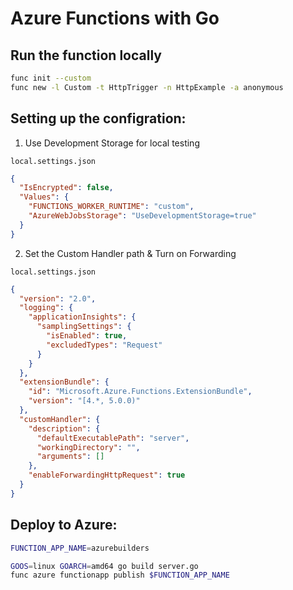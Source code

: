 # Azure Functions with Go

## Run the function locally

```bash
func init --custom
func new -l Custom -t HttpTrigger -n HttpExample -a anonymous
```

## Setting up the configration: 

1) Use Development Storage for local testing


`local.settings.json`
```json
{
  "IsEncrypted": false,
  "Values": {
    "FUNCTIONS_WORKER_RUNTIME": "custom",
    "AzureWebJobsStorage": "UseDevelopmentStorage=true"
  }
}
```

2) Set the Custom Handler path & Turn on Forwarding

`local.settings.json`
```json
{
  "version": "2.0",
  "logging": {
    "applicationInsights": {
      "samplingSettings": {
        "isEnabled": true,
        "excludedTypes": "Request"
      }
    }
  },
  "extensionBundle": {
    "id": "Microsoft.Azure.Functions.ExtensionBundle",
    "version": "[4.*, 5.0.0)"
  },
  "customHandler": {
    "description": {
      "defaultExecutablePath": "server",
      "workingDirectory": "",
      "arguments": []
    },
    "enableForwardingHttpRequest": true
  }
}
```

## Deploy to Azure: 

```bash
FUNCTION_APP_NAME=azurebuilders

GOOS=linux GOARCH=amd64 go build server.go
func azure functionapp publish $FUNCTION_APP_NAME

```
